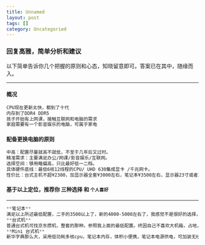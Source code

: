 ```yaml
---
title: Unnamed
layout: post
tags: []
category: Uncategoried
---
```

### 回复高雅，简单分析和建议

以下简单告诉你几个把握的原则和心态，知晓留意即可。答案已在其中，随缘而入。

---
#### 概况

```bash
CPU现在更新太快，都到了十代
内存到了DDR4 DDR5
孩子开始有上网课，接触互联网和电脑的需求
家庭需要有一个影音娱乐的电脑，可属于家电
```


#### 配备更换电脑的原则

```bash
中高：配置尽量就高不就低，不至于几年后又过时。
精准需求：主要满足办公/网课/影音娱乐/互联网。
选择空间：够用略偏高，只比最好低一二档。
具体硬件底线：最低6核12线程的CPU/ UHD 630集成显卡 /千兆网卡。
性价比：台式主机不超¥2300，加显示器全套¥3000左右，笔记本¥3500左右，显示器23寸或者27寸，分辨率1080P就可以。
```


#### 基于以上定位，推荐你 **三种选择** 和 `个人喜好`

------

```css
**笔记本**
满足以上所述最低配置，二手的3500以上了，新的4000-5000左右了，我感觉不是很好的选择，在价格和配置之间，不易平衡，很尬。当然可退而求之，2000左右的二手本，也有现在能用的，但不能保证3年后配置是否过时。如果我选择笔记本，我就降低以上配置需求，够用，价格足够便宜就好，比如2000左右，能用多久多久，自损成本低，反而心安。 
**台式机**
普通台式机可找京东攒机，整套的那种。参照我上面的最低配置。终因自己不喜欢大机箱，占地，普通机箱在我这不考虑，这个看个人喜好。
**Mini 台式机**
新华字典那么大，采用低功耗多核cpu，笔记本内存，体积小便携，笔记本电源供电，可加装无线网卡，可装苹果系统，解决了以上两种选择的缺点。显示器到处都是，随便接个显示器就能用。
```

